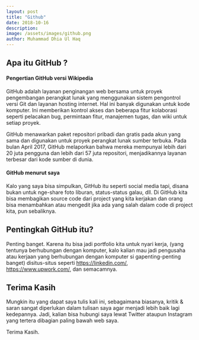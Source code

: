 ```yaml
---
layout: post
title: "Github"
date: 2018-10-16
description: 
image: /assets/images/github.png
author: Muhammad Dhia Ul Haq
---
```

## Apa itu GitHub ?

#### Pengertian GitHub versi Wikipedia

GitHub adalah layanan penginangan web bersama untuk proyek pengembangan perangkat lunak yang menggunakan sistem pengontrol versi Git dan layanan hosting internet. Hal ini banyak digunakan untuk kode komputer. Ini memberikan kontrol akses dan beberapa fitur kolaborasi seperti pelacakan bug, permintaan fitur, manajemen tugas, dan wiki untuk setiap proyek.

GitHub menawarkan paket repositori pribadi dan gratis pada akun yang sama dan digunakan untuk proyek perangkat lunak sumber terbuka. Pada bulan April 2017, GitHub melaporkan bahwa mereka mempunyai lebih dari 20 juta pengguna dan lebih dari 57 juta repositori, menjadikannya layanan terbesar dari kode sumber di dunia.

#### GitHub menurut saya

Kalo yang saya bisa simpulkan, GitHub itu seperti social media tapi, disana bukan untuk nge-share foto liburan, status-status galau, dll. Di GitHub kita bisa membagikan source code dari project yang kita kerjakan dan orang bisa menambahkan atau mengedit jika ada yang salah dalam code di project kita, pun sebaliknya. 

## Pentingkah GitHub itu?

Penting banget. Karena itu bisa jadi portfolio kita untuk nyari kerja, (yang tentunya berhubungan dengan komputer, kalo kalian mau jadi pengusaha atau kerjaan yang berhubungan dengan komputer si gapenting-penting banget) disitus-situs seperti https://linkedin.com/, https://www.upwork.com/, dan semacamnya.

## Terima Kasih
Mungkin itu yang dapat saya tulis kali ini, sebagaimana biasanya, kritik & saran sangat diperlukan dalam tulisan saya agar menjadi lebih baik lagi kedepannya. Jadi, kalian bisa hubungi saya lewat Twitter ataupun Instagram yang tertera dibagian paling bawah web saya. 

Terima Kasih. 